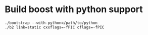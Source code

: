 Build boost with python support
===

    ./bootstrap --with-python=/path/to/python
    ./b2 link=static cxxflags=-fPIC cflags=-fPIC
